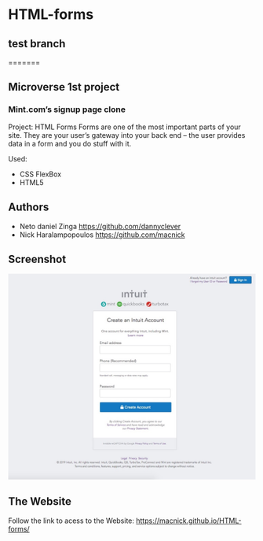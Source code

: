 # HTML-forms

## test branch

=======

## Microverse 1st project

### Mint.com’s signup page clone

Project: HTML Forms
Forms are one of the most important parts of your site. They are your user’s gateway into your back end – the user provides data in a form and you do stuff with it.

Used:

- CSS FlexBox
- HTML5

## Authors

- Neto daniel Zinga https://github.com/dannyclever
- Nick Haralampopoulos https://github.com/macnick

## Screenshot

![screenshot](img/screenshot.jpg)

## The Website

Follow the link to acess to the Website: https://macnick.github.io/HTML-forms/
